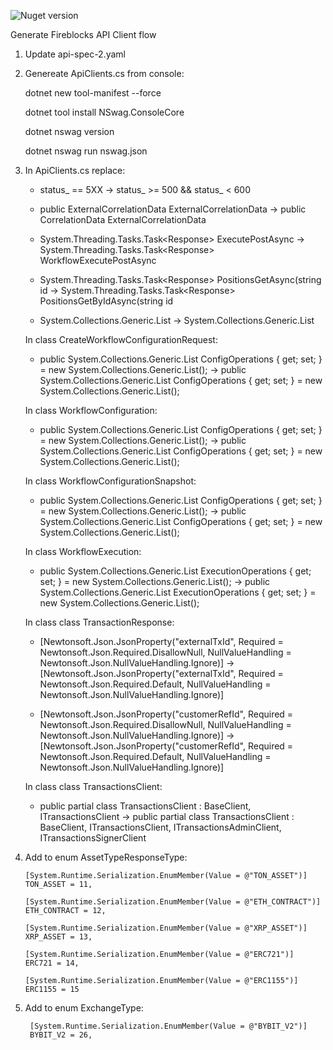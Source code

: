 ![Nuget version](https://img.shields.io/nuget/v/MyJetWallet.Fireblocks.Client?label=MyJetWallet.Fireblocks.Client&style=social)

Generate Fireblocks API Client flow

1. Update api-spec-2.yaml
   
2. Genereate ApiClients.cs from console:
	
	dotnet new tool-manifest --force

	dotnet tool install NSwag.ConsoleCore

	dotnet nswag version

	dotnet nswag run nswag.json
 
4. In ApiClients.cs replace:
   - status_ == 5XX
     ->     status_ >= 500 && status_ < 600
     
   - public ExternalCorrelationData ExternalCorrelationData
     ->     public CorrelationData ExternalCorrelationData
     
   - System.Threading.Tasks.Task<Response<WorkflowExecution>> ExecutePostAsync
     ->     System.Threading.Tasks.Task<Response<WorkflowExecution>> WorkflowExecutePostAsync
     
   - System.Threading.Tasks.Task<Response<DelegationDto>> PositionsGetAsync(string id
     ->     System.Threading.Tasks.Task<Response<DelegationDto>> PositionsGetByIdAsync(string id
     
   - System.Collections.Generic.List<InstructionSet>
     ->     System.Collections.Generic.List<instructionSet>

   In class CreateWorkflowConfigurationRequest:
    - public System.Collections.Generic.List<ConfigOperations> ConfigOperations { get; set; } = new System.Collections.Generic.List<ConfigOperations>();
      ->    public System.Collections.Generic.List<CreateConfigOperationRequest> ConfigOperations { get; set; } = new System.Collections.Generic.List<CreateConfigOperationRequest>();
      
   In class WorkflowConfiguration:
    - public System.Collections.Generic.List<configOperations> ConfigOperations { get; set; } = new System.Collections.Generic.List<configOperations>();
      ->    public System.Collections.Generic.List<ConfigOperation> ConfigOperations { get; set; } = new System.Collections.Generic.List<ConfigOperation>();
            
   In class WorkflowConfigurationSnapshot:
    - public System.Collections.Generic.List<configOperations2> ConfigOperations { get; set; } = new System.Collections.Generic.List<configOperations2>();
      ->    public System.Collections.Generic.List<ConfigOperationSnapshot> ConfigOperations { get; set; } = new System.Collections.Generic.List<ConfigOperationSnapshot>();
                 
   In class WorkflowExecution:
    - public System.Collections.Generic.List<ExecutionOperations> ExecutionOperations { get; set; } = new System.Collections.Generic.List<ExecutionOperations>();
      ->    public System.Collections.Generic.List<WorkflowExecutionOperation> ExecutionOperations { get; set; } = new System.Collections.Generic.List<WorkflowExecutionOperation>();

   In class class TransactionResponse:
    - [Newtonsoft.Json.JsonProperty("externalTxId", Required = Newtonsoft.Json.Required.DisallowNull, NullValueHandling = Newtonsoft.Json.NullValueHandling.Ignore)]
      ->   [Newtonsoft.Json.JsonProperty("externalTxId", Required = Newtonsoft.Json.Required.Default, NullValueHandling = Newtonsoft.Json.NullValueHandling.Ignore)]

    - [Newtonsoft.Json.JsonProperty("customerRefId", Required = Newtonsoft.Json.Required.DisallowNull, NullValueHandling = Newtonsoft.Json.NullValueHandling.Ignore)]
      ->   [Newtonsoft.Json.JsonProperty("customerRefId", Required = Newtonsoft.Json.Required.Default, NullValueHandling = Newtonsoft.Json.NullValueHandling.Ignore)]

   In class class TransactionsClient:
    - public partial class TransactionsClient : BaseClient, ITransactionsClient
      ->   public partial class TransactionsClient : BaseClient, ITransactionsClient, ITransactionsAdminClient, ITransactionsSignerClient
      
6.  Add to enum AssetTypeResponseType:
   
        [System.Runtime.Serialization.EnumMember(Value = @"TON_ASSET")]
        TON_ASSET = 11,

        [System.Runtime.Serialization.EnumMember(Value = @"ETH_CONTRACT")]
        ETH_CONTRACT = 12,
    
        [System.Runtime.Serialization.EnumMember(Value = @"XRP_ASSET")]
        XRP_ASSET = 13,
    
        [System.Runtime.Serialization.EnumMember(Value = @"ERC721")]
        ERC721 = 14,

        [System.Runtime.Serialization.EnumMember(Value = @"ERC1155")]
        ERC1155 = 15

8. Add to enum ExchangeType:
     
        [System.Runtime.Serialization.EnumMember(Value = @"BYBIT_V2")]
        BYBIT_V2 = 26,
